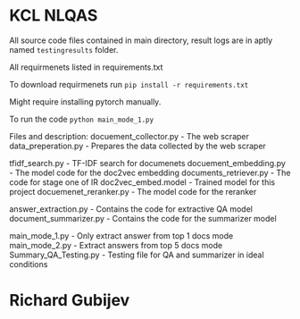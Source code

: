 # KCL NLQAS

All source code files contained in main directory, result logs are in aptly named `testingresults` folder. 

All requirmenets listed in requirements.txt

To download requirmenets run `pip install -r requirements.txt`

Might require installing pytorch manually.

To run the code `python main_mode_1.py`

Files and description:
docuement_collector.py - The web scraper
data_preperation.py - Prepares the data collected by the web scraper

tfidf_search.py - TF-IDF search for documenets
docuement_embedding.py - The model code for the doc2vec embedding
documents_retriever.py - The code for stage one of IR
doc2vec_embed.model - Trained model for this project
docuemenet_reranker.py - The model code for the reranker

answer_extraction.py - Contains the code for extractive QA model
document_summarizer.py - Contains the code for the summarizer model

main_mode_1.py - Only extract answer from top 1 docs mode
main_mode_2.py - Extract answers from top 5 docs mode
Summary_QA_Testing.py - Testing file for QA and summarizer in ideal conditions

# Richard Gubijev 
